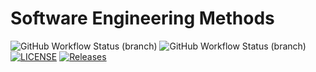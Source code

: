 # Software Engineering Methods
![GitHub Workflow Status (branch)](https://img.shields.io/github/workflow/status/Dilloid/sem/A%20workflow%20for%20my%20Hello%20World%20App/master?label=master&style=flat-square)
![GitHub Workflow Status (branch)](https://img.shields.io/github/workflow/status/Dilloid/sem/A%20workflow%20for%20my%20Hello%20World%20App/develop?label=develop&style=flat-square)   
[![LICENSE](https://img.shields.io/github/license/Dilloid/sem.svg?style=flat-square)](https://github.com/Dilloid/sem/blob/master/LICENSE)
[![Releases](https://img.shields.io/github/release/Dilloid/sem/all.svg?style=flat-square)](https://github.com/Dilloid/sem/releases)
